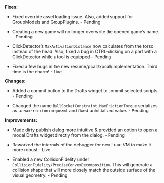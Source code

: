 **Fixes:**

* Fixed override asset loading issue. Also, added support for GroupModels and GroupPlugins. - Pending
	
* Creating a new game will no longer overwrite the opened game’s name. - Pending
	
* ClickDetector’s `MaxActivationDistance` now calculates from the torso instead of the head. Also, fixed a bug in CTRL-clicking on a part with a ClickDetector while a tool is equipped - Pending 
	
* Fixed a few bugs in the new resume/pcall/xpcall/implementation. Third time is the charm! - Live
	
**Changes:**

* Added a commit button to the Drafts widget to commit selected scripts. - Pending

* Changed the name `BallSocketConstraint.MaxFrictionTorque` serializes as to `MaxFrictionTorqueXml` and fixed uninitialized value. - Pending

**Improvements:**

* Made dirty publish dialog more intuitive & provided an option to open a modal Drafts widget directly from the dialog. - Pending
	
* Reworked the internals of the debugger for new Luau VM to make it more robust - Live
	
* Enabled a new CollisionFidelity under `CollisionFidelity/PreciseConvexDecomposition`. This will generate a collision shape that will more closely match the outside surface of the visual geometry. - Pending
